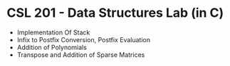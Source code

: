# CSL 201 - Data Structures Lab (in C)

* Implementation Of Stack
* Infix to Postfix Conversion, Postfix Evaluation
* Addition of Polynomials
* Transpose and Addition of Sparse Matrices